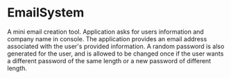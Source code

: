 # EmailSystem
 A mini email creation tool. Application asks for users information and company name in console.
The application provides an email address associated with the user's provided information. A random 
password is also generated for the user, and is allowed to be changed once if the user wants a 
different password of the same length or a new password of different length.

